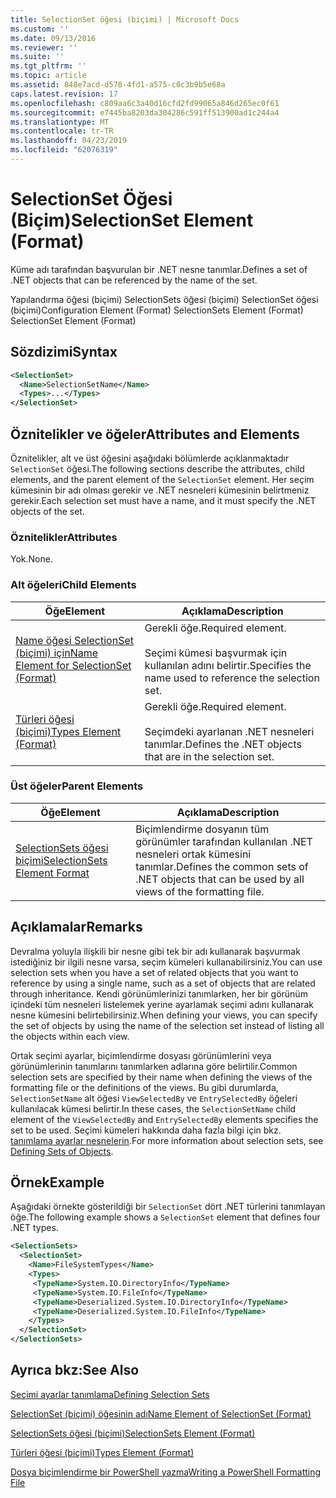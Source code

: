 ```yaml
---
title: SelectionSet öğesi (biçimi) | Microsoft Docs
ms.custom: ''
ms.date: 09/13/2016
ms.reviewer: ''
ms.suite: ''
ms.tgt_pltfrm: ''
ms.topic: article
ms.assetid: 848e7acd-d578-4fd1-a575-c0c3b9b5e68a
caps.latest.revision: 17
ms.openlocfilehash: c809aa6c3a40d16cfd2fd99065a846d265ec0f61
ms.sourcegitcommit: e7445ba8203da304286c591ff513900ad1c244a4
ms.translationtype: MT
ms.contentlocale: tr-TR
ms.lasthandoff: 04/23/2019
ms.locfileid: "62076319"
---
```

# <a name="selectionset-element-format"></a><span data-ttu-id="e0922-102">SelectionSet Öğesi (Biçim)</span><span class="sxs-lookup"><span data-stu-id="e0922-102">SelectionSet Element (Format)</span></span>

<span data-ttu-id="e0922-103">Küme adı tarafından başvurulan bir .NET nesne tanımlar.</span><span class="sxs-lookup"><span data-stu-id="e0922-103">Defines a set of .NET objects that can be referenced by the name of the set.</span></span>

<span data-ttu-id="e0922-104">Yapılandırma öğesi (biçimi) SelectionSets öğesi (biçimi) SelectionSet öğesi (biçimi)</span><span class="sxs-lookup"><span data-stu-id="e0922-104">Configuration Element (Format) SelectionSets Element (Format) SelectionSet Element (Format)</span></span>

## <a name="syntax"></a><span data-ttu-id="e0922-105">Sözdizimi</span><span class="sxs-lookup"><span data-stu-id="e0922-105">Syntax</span></span>

```xml
<SelectionSet>
  <Name>SelectionSetName</Name>
  <Types>...</Types>
</SelectionSet>
```

## <a name="attributes-and-elements"></a><span data-ttu-id="e0922-106">Öznitelikler ve öğeler</span><span class="sxs-lookup"><span data-stu-id="e0922-106">Attributes and Elements</span></span>

<span data-ttu-id="e0922-107">Öznitelikler, alt ve üst öğesini aşağıdaki bölümlerde açıklanmaktadır `SelectionSet` öğesi.</span><span class="sxs-lookup"><span data-stu-id="e0922-107">The following sections describe the attributes, child elements, and the parent element of the `SelectionSet` element.</span></span> <span data-ttu-id="e0922-108">Her seçim kümesinin bir adı olması gerekir ve .NET nesneleri kümesinin belirtmeniz gerekir.</span><span class="sxs-lookup"><span data-stu-id="e0922-108">Each selection set must have a name, and it must specify the .NET objects of the set.</span></span>

### <a name="attributes"></a><span data-ttu-id="e0922-109">Öznitelikler</span><span class="sxs-lookup"><span data-stu-id="e0922-109">Attributes</span></span>

<span data-ttu-id="e0922-110">Yok.</span><span class="sxs-lookup"><span data-stu-id="e0922-110">None.</span></span>

### <a name="child-elements"></a><span data-ttu-id="e0922-111">Alt öğeleri</span><span class="sxs-lookup"><span data-stu-id="e0922-111">Child Elements</span></span>

|<span data-ttu-id="e0922-112">Öğe</span><span class="sxs-lookup"><span data-stu-id="e0922-112">Element</span></span>|<span data-ttu-id="e0922-113">Açıklama</span><span class="sxs-lookup"><span data-stu-id="e0922-113">Description</span></span>|
|-------------|-----------------|
|[<span data-ttu-id="e0922-114">Name öğesi SelectionSet (biçimi) için</span><span class="sxs-lookup"><span data-stu-id="e0922-114">Name Element for SelectionSet (Format)</span></span>](./name-element-for-selectionset-format.md)|<span data-ttu-id="e0922-115">Gerekli öğe.</span><span class="sxs-lookup"><span data-stu-id="e0922-115">Required element.</span></span><br /><br /> <span data-ttu-id="e0922-116">Seçimi kümesi başvurmak için kullanılan adını belirtir.</span><span class="sxs-lookup"><span data-stu-id="e0922-116">Specifies the name used to reference the selection set.</span></span>|
|[<span data-ttu-id="e0922-117">Türleri öğesi (biçimi)</span><span class="sxs-lookup"><span data-stu-id="e0922-117">Types Element (Format)</span></span>](./types-element-for-selectionset-format.md)|<span data-ttu-id="e0922-118">Gerekli öğe.</span><span class="sxs-lookup"><span data-stu-id="e0922-118">Required element.</span></span><br /><br /> <span data-ttu-id="e0922-119">Seçimdeki ayarlanan .NET nesneleri tanımlar.</span><span class="sxs-lookup"><span data-stu-id="e0922-119">Defines the .NET objects that are in the selection set.</span></span>|

### <a name="parent-elements"></a><span data-ttu-id="e0922-120">Üst öğeler</span><span class="sxs-lookup"><span data-stu-id="e0922-120">Parent Elements</span></span>

|<span data-ttu-id="e0922-121">Öğe</span><span class="sxs-lookup"><span data-stu-id="e0922-121">Element</span></span>|<span data-ttu-id="e0922-122">Açıklama</span><span class="sxs-lookup"><span data-stu-id="e0922-122">Description</span></span>|
|-------------|-----------------|
|[<span data-ttu-id="e0922-123">SelectionSets öğesi biçimi</span><span class="sxs-lookup"><span data-stu-id="e0922-123">SelectionSets Element Format</span></span>](./selectionsets-element-format.md)|<span data-ttu-id="e0922-124">Biçimlendirme dosyanın tüm görünümler tarafından kullanılan .NET nesneleri ortak kümesini tanımlar.</span><span class="sxs-lookup"><span data-stu-id="e0922-124">Defines the common sets of .NET objects that can be used by all views of the formatting file.</span></span>|

## <a name="remarks"></a><span data-ttu-id="e0922-125">Açıklamalar</span><span class="sxs-lookup"><span data-stu-id="e0922-125">Remarks</span></span>

<span data-ttu-id="e0922-126">Devralma yoluyla ilişkili bir nesne gibi tek bir adı kullanarak başvurmak istediğiniz bir ilgili nesne varsa, seçim kümeleri kullanabilirsiniz.</span><span class="sxs-lookup"><span data-stu-id="e0922-126">You can use selection sets when you have a set of related objects that you want to reference by using a single name, such as a set of objects that are related through inheritance.</span></span> <span data-ttu-id="e0922-127">Kendi görünümlerinizi tanımlarken, her bir görünüm içindeki tüm nesneleri listelemek yerine ayarlamak seçimi adını kullanarak nesne kümesini belirtebilirsiniz.</span><span class="sxs-lookup"><span data-stu-id="e0922-127">When defining your views, you can specify the set of objects by using the name of the selection set instead of listing all the objects within each view.</span></span>

<span data-ttu-id="e0922-128">Ortak seçimi ayarlar, biçimlendirme dosyası görünümlerini veya görünümlerinin tanımlarını tanımlarken adlarına göre belirtilir.</span><span class="sxs-lookup"><span data-stu-id="e0922-128">Common selection sets are specified by their name when defining the views of the formatting file or the definitions of the views.</span></span> <span data-ttu-id="e0922-129">Bu gibi durumlarda, `SelectionSetName` alt öğesi `ViewSelectedBy` ve `EntrySelectedBy` öğeleri kullanılacak kümesi belirtir.</span><span class="sxs-lookup"><span data-stu-id="e0922-129">In these cases, the `SelectionSetName` child element of the `ViewSelectedBy` and `EntrySelectedBy` elements specifies the set to be used.</span></span> <span data-ttu-id="e0922-130">Seçimi kümeleri hakkında daha fazla bilgi için bkz. [tanımlama ayarlar nesnelerin](./defining-selection-sets.md).</span><span class="sxs-lookup"><span data-stu-id="e0922-130">For more information about selection sets, see [Defining Sets of Objects](./defining-selection-sets.md).</span></span>

## <a name="example"></a><span data-ttu-id="e0922-131">Örnek</span><span class="sxs-lookup"><span data-stu-id="e0922-131">Example</span></span>

<span data-ttu-id="e0922-132">Aşağıdaki örnekte gösterildiği bir `SelectionSet` dört .NET türlerini tanımlayan öğe.</span><span class="sxs-lookup"><span data-stu-id="e0922-132">The following example shows a `SelectionSet` element that defines four .NET types.</span></span>

```xml
<SelectionSets>
  <SelectionSet>
    <Name>FileSystemTypes</Name>
    <Types>
     <TypeName>System.IO.DirectoryInfo</TypeName>
     <TypeName>System.IO.FileInfo</TypeName>
     <TypeName>Deserialized.System.IO.DirectoryInfo</TypeName>
     <TypeName>Deserialized.System.IO.FileInfo</TypeName>
    </Types>
  </SelectionSet>
</SelectionSets>
```

## <a name="see-also"></a><span data-ttu-id="e0922-133">Ayrıca bkz:</span><span class="sxs-lookup"><span data-stu-id="e0922-133">See Also</span></span>

[<span data-ttu-id="e0922-134">Seçimi ayarlar tanımlama</span><span class="sxs-lookup"><span data-stu-id="e0922-134">Defining Selection Sets</span></span>](./defining-selection-sets.md)

[<span data-ttu-id="e0922-135">SelectionSet (biçimi) öğesinin adı</span><span class="sxs-lookup"><span data-stu-id="e0922-135">Name Element of SelectionSet (Format)</span></span>](./name-element-for-selectionset-format.md)

[<span data-ttu-id="e0922-136">SelectionSets öğesi (biçimi)</span><span class="sxs-lookup"><span data-stu-id="e0922-136">SelectionSets Element (Format)</span></span>](./selectionsets-element-format.md)

[<span data-ttu-id="e0922-137">Türleri öğesi (biçimi)</span><span class="sxs-lookup"><span data-stu-id="e0922-137">Types Element (Format)</span></span>](./types-element-for-selectionset-format.md)

[<span data-ttu-id="e0922-138">Dosya biçimlendirme bir PowerShell yazma</span><span class="sxs-lookup"><span data-stu-id="e0922-138">Writing a PowerShell Formatting File</span></span>](./writing-a-powershell-formatting-file.md)

